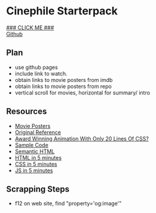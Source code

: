 # Cinephile Starterpack
[### CLICK ME ###](https://bentjh01.github.io/cinephile_starterpack/)  
[Github](https://github.com/bentjh01/cinephile_starterpack.git)
## Plan
- use github pages
- include link to watch. 
- obtain links to movie posters from imdb
- obtain links to movie posters from repo
- vertical scroll for movies, horizontal for summary/ intro
## Resources
- [Movie Posters](https://www.imdb.com/)
- [Original Reference](https://camillemormal.com/)
- [Award Winning Animation With Only 20 Lines Of CSS?](https://youtu.be/PkADl0HubMY?si=7ZvSY1T_PgTp2Jb6)
- [Sample Code](https://codepen.io/Hyperplexed/pen/MWXBRBp)
- [Semantic HTML](https://www.semrush.com/blog/semantic-html5-guide/)
- [HTML in 5 minutes](https://youtu.be/salY_Sm6mv4?si=VPo_CUCIw7ROl2n_)
- [CSS in 5 minutes](https://youtu.be/Z4pCqK-V_Wo?si=2AmCQQuuTLLBY4mf)
- [JS in 5 minutes](https://youtu.be/c-I5S_zTwAc?si=MuJ79FseiDv8-HpG)
## Scrapping Steps
- f12 on web site, find "property='og:image'"
